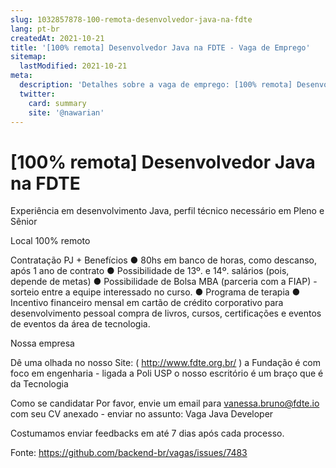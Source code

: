 ```yaml
---
slug: 1032857878-100-remota-desenvolvedor-java-na-fdte
lang: pt-br
createdAt: 2021-10-21
title: '[100% remota] Desenvolvedor Java na FDTE - Vaga de Emprego'
sitemap:
  lastModified: 2021-10-21
meta:
  description: 'Detalhes sobre a vaga de emprego: [100% remota] Desenvolvedor Java na FDTE'
  twitter:
    card: summary
    site: '@nawarian'
---
```


# [100% remota] Desenvolvedor Java na FDTE

Experiência em desenvolvimento Java, perfil técnico necessário em Pleno e Sênior

Local
100% remoto

Contratação
PJ + Benefícios
● 80hs em banco de horas, como descanso, após 1 ano de contrato
● Possibilidade de 13º. e 14º. salários (pois, depende de metas)
● Possibilidade de Bolsa MBA (parceria com a FIAP) - sorteio entre a equipe interessado no curso.
● Programa de terapia
● Incentivo financeiro mensal em cartão de crédito corporativo para desenvolvimento pessoal
compra de livros, cursos, certificações e eventos de eventos da área de tecnologia.

Nossa empresa

Dê uma olhada no nosso Site: ( http://www.fdte.org.br/ )
a Fundação é com foco em engenharia - ligada a Poli USP
o nosso escritório é um braço que é da Tecnologia

Como se candidatar
Por favor, envie um email para vanessa.bruno@fdte.io com seu CV anexado - enviar no assunto: Vaga Java Developer

Costumamos enviar feedbacks em até 7 dias após cada processo.

Fonte: https://github.com/backend-br/vagas/issues/7483